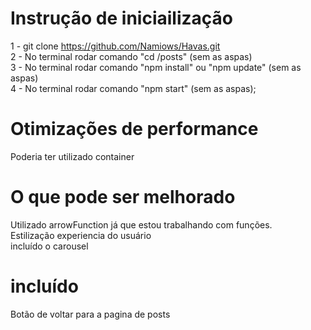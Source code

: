 # Instrução de iniciailização<br>

1 - git clone https://github.com/Namiows/Havas.git<br>
2 - No terminal rodar comando "cd /posts" (sem as aspas)<br>
3 - No terminal rodar comando "npm install" ou "npm update" (sem as aspas)<br>
4 - No terminal rodar comando "npm start" (sem as aspas);

# Otimizações de performance
Poderia ter utilizado container

# O que pode ser melhorado
Utilizado arrowFunction já que estou trabalhando com funções.<br>
Estilização experiencia do usuário<br>
incluído o carousel

# incluído<br>
Botão de voltar para a pagina de posts
